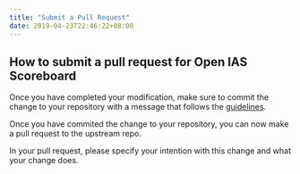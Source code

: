 ```yaml
---
title: "Submit a Pull Request"
date: 2019-04-23T22:46:22+08:00
---
```


## How to submit a pull request for Open IAS Scoreboard

Once you have completed your modification, make sure to commit the change to your repository with a message that follows the [guidelines](/dev/developing/#3-commit-your-changes).

Once you have commited the change to your repository, you can now make a pull request to the upstream repo.

In your pull request, please specify your intention with this change and what your change does. 